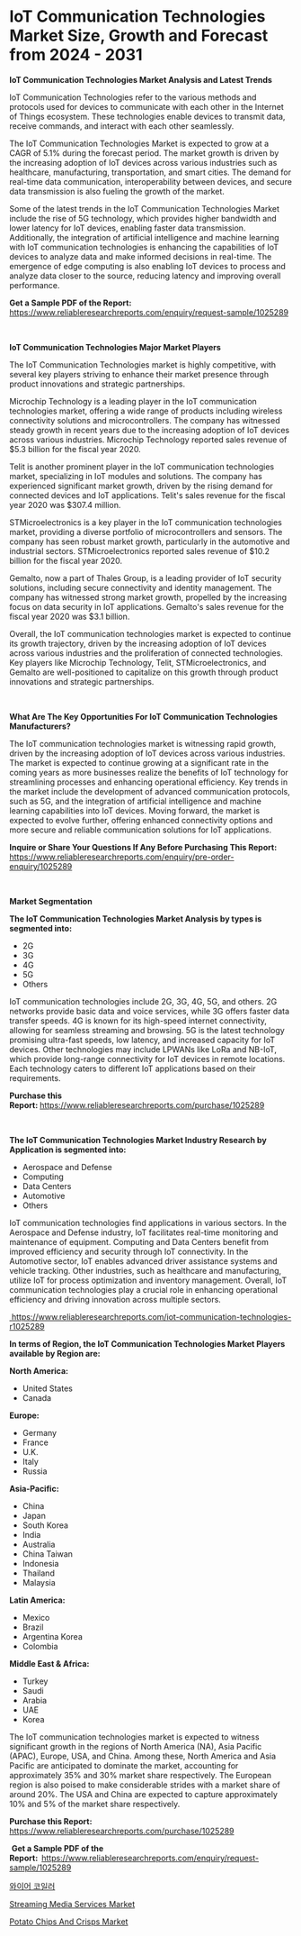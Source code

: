 <p><h1>IoT Communication Technologies Market Size, Growth and Forecast from 2024 - 2031</h1></p><p><strong>IoT Communication Technologies Market Analysis and Latest Trends</strong></p>
<p><p>IoT Communication Technologies refer to the various methods and protocols used for devices to communicate with each other in the Internet of Things ecosystem. These technologies enable devices to transmit data, receive commands, and interact with each other seamlessly.</p><p>The IoT Communication Technologies Market is expected to grow at a CAGR of 5.1% during the forecast period. The market growth is driven by the increasing adoption of IoT devices across various industries such as healthcare, manufacturing, transportation, and smart cities. The demand for real-time data communication, interoperability between devices, and secure data transmission is also fueling the growth of the market.</p><p>Some of the latest trends in the IoT Communication Technologies Market include the rise of 5G technology, which provides higher bandwidth and lower latency for IoT devices, enabling faster data transmission. Additionally, the integration of artificial intelligence and machine learning with IoT communication technologies is enhancing the capabilities of IoT devices to analyze data and make informed decisions in real-time. The emergence of edge computing is also enabling IoT devices to process and analyze data closer to the source, reducing latency and improving overall performance.</p></p>
<p><strong>Get a Sample PDF of the Report:&nbsp;</strong> <a href="https://www.reliableresearchreports.com/enquiry/request-sample/1025289">https://www.reliableresearchreports.com/enquiry/request-sample/1025289</a></p>
<p>&nbsp;</p>
<p><strong>IoT Communication Technologies Major Market Players</strong></p>
<p><p>The IoT Communication Technologies market is highly competitive, with several key players striving to enhance their market presence through product innovations and strategic partnerships. </p><p>Microchip Technology is a leading player in the IoT communication technologies market, offering a wide range of products including wireless connectivity solutions and microcontrollers. The company has witnessed steady growth in recent years due to the increasing adoption of IoT devices across various industries. Microchip Technology reported sales revenue of $5.3 billion for the fiscal year 2020.</p><p>Telit is another prominent player in the IoT communication technologies market, specializing in IoT modules and solutions. The company has experienced significant market growth, driven by the rising demand for connected devices and IoT applications. Telit's sales revenue for the fiscal year 2020 was $307.4 million.</p><p>STMicroelectronics is a key player in the IoT communication technologies market, providing a diverse portfolio of microcontrollers and sensors. The company has seen robust market growth, particularly in the automotive and industrial sectors. STMicroelectronics reported sales revenue of $10.2 billion for the fiscal year 2020.</p><p>Gemalto, now a part of Thales Group, is a leading provider of IoT security solutions, including secure connectivity and identity management. The company has witnessed strong market growth, propelled by the increasing focus on data security in IoT applications. Gemalto's sales revenue for the fiscal year 2020 was $3.1 billion.</p><p>Overall, the IoT communication technologies market is expected to continue its growth trajectory, driven by the increasing adoption of IoT devices across various industries and the proliferation of connected technologies. Key players like Microchip Technology, Telit, STMicroelectronics, and Gemalto are well-positioned to capitalize on this growth through product innovations and strategic partnerships.</p></p>
<p>&nbsp;</p>
<p><strong>What Are The Key Opportunities For IoT Communication Technologies Manufacturers?</strong></p>
<p><p>The IoT communication technologies market is witnessing rapid growth, driven by the increasing adoption of IoT devices across various industries. The market is expected to continue growing at a significant rate in the coming years as more businesses realize the benefits of IoT technology for streamlining processes and enhancing operational efficiency. Key trends in the market include the development of advanced communication protocols, such as 5G, and the integration of artificial intelligence and machine learning capabilities into IoT devices. Moving forward, the market is expected to evolve further, offering enhanced connectivity options and more secure and reliable communication solutions for IoT applications.</p></p>
<p><strong>Inquire or Share Your Questions If Any Before Purchasing This Report:</strong> <a href="https://www.reliableresearchreports.com/enquiry/pre-order-enquiry/1025289">https://www.reliableresearchreports.com/enquiry/pre-order-enquiry/1025289</a></p>
<p>&nbsp;</p>
<p><strong>Market Segmentation</strong></p>
<p><strong>The IoT Communication Technologies Market Analysis by types is segmented into:</strong></p>
<p><ul><li>2G</li><li>3G</li><li>4G</li><li>5G</li><li>Others</li></ul></p>
<p><p>IoT communication technologies include 2G, 3G, 4G, 5G, and others. 2G networks provide basic data and voice services, while 3G offers faster data transfer speeds. 4G is known for its high-speed internet connectivity, allowing for seamless streaming and browsing. 5G is the latest technology promising ultra-fast speeds, low latency, and increased capacity for IoT devices. Other technologies may include LPWANs like LoRa and NB-IoT, which provide long-range connectivity for IoT devices in remote locations. Each technology caters to different IoT applications based on their requirements.</p></p>
<p><strong>Purchase this Report:&nbsp;</strong><a href="https://www.reliableresearchreports.com/purchase/1025289">https://www.reliableresearchreports.com/purchase/1025289</a></p>
<p>&nbsp;</p>
<p><strong>The IoT Communication Technologies Market Industry Research by Application is segmented into:</strong></p>
<p><ul><li>Aerospace and Defense</li><li>Computing</li><li>Data Centers</li><li>Automotive</li><li>Others</li></ul></p>
<p><p>IoT communication technologies find applications in various sectors. In the Aerospace and Defense industry, IoT facilitates real-time monitoring and maintenance of equipment. Computing and Data Centers benefit from improved efficiency and security through IoT connectivity. In the Automotive sector, IoT enables advanced driver assistance systems and vehicle tracking. Other industries, such as healthcare and manufacturing, utilize IoT for process optimization and inventory management. Overall, IoT communication technologies play a crucial role in enhancing operational efficiency and driving innovation across multiple sectors.</p></p>
<p><a href="https://www.reliableresearchreports.com/iot-communication-technologies-r1025289">&nbsp;https://www.reliableresearchreports.com/iot-communication-technologies-r1025289</a></p>
<p><strong>In terms of Region, the IoT Communication Technologies Market Players available by Region are:</strong></p>
<p>
    <p> <strong> North America: </strong>
        <ul>
            <li>United States</li>
            <li>Canada</li>
        </ul>
        </p> 
    <p> <strong> Europe: </strong>
        <ul>
            <li>Germany</li>
            <li>France</li>
            <li>U.K.</li>
            <li>Italy</li>
            <li>Russia</li>
        </ul>
        </p> 
    <p> <strong> Asia-Pacific: </strong>
        <ul>
            <li>China</li>
            <li>Japan</li>
            <li>South Korea</li>
            <li>India</li>
            <li>Australia</li>
            <li>China Taiwan</li>
            <li>Indonesia</li>
            <li>Thailand</li>
            <li>Malaysia</li>
        </ul>
        </p> 
    <p> <strong> Latin America: </strong>
        <ul>
            <li>Mexico</li>
            <li>Brazil</li>
            <li>Argentina Korea</li>
            <li>Colombia</li>
        </ul>
        </p> 
    <p> <strong> Middle East & Africa: </strong>
        <ul>
            <li>Turkey</li>
            <li>Saudi</li>
            <li>Arabia</li>
            <li>UAE</li>
            <li>Korea</li>
        </ul>
    </p>
    </p>
<p><p>The IoT communication technologies market is expected to witness significant growth in the regions of North America (NA), Asia Pacific (APAC), Europe, USA, and China. Among these, North America and Asia Pacific are anticipated to dominate the market, accounting for approximately 35% and 30% market share respectively. The European region is also poised to make considerable strides with a market share of around 20%. The USA and China are expected to capture approximately 10% and 5% of the market share respectively.</p></p>
<p><strong>Purchase this Report: </strong><a href="https://www.reliableresearchreports.com/purchase/1025289">https://www.reliableresearchreports.com/purchase/1025289</a></p>
<p>&nbsp;<strong>Get a Sample PDF of the Report:&nbsp;&nbsp;</strong><a href="https://www.reliableresearchreports.com/enquiry/request-sample/1025289">https://www.reliableresearchreports.com/enquiry/request-sample/1025289</a></p>
<p><strong></strong></p>
<p><p><a href="https://github.com/solomonbode85/Market-Research-Report-List-1/blob/main/825953548599.md">와이어 코일러</a></p><p><a href="https://github.com/gladysalidde/Market-Research-Report-List-1/blob/main/streaming-media-services-market.md">Streaming Media Services Market</a></p><p><a href="https://github.com/dimitrishawkinswaynenp91rgz/Market-Research-Report-List-2/blob/main/potato-chips-and-crisps-market.md">Potato Chips And Crisps Market</a></p></p>